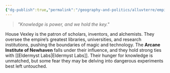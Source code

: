 ```yaml
---
{"dg-publish":true,"permalink":"/geography-and-politics/alluvterre/empires/noble-houses/house-vexley/"}
---
```


> _"Knowledge is power, and we hold the key."_

House Vexley is the patron of scholars, inventors, and alchemists. They oversee the empire’s greatest libraries, universities, and research institutions, pushing the boundaries of magic and technology. The **Arcane Institute of Newhaven** falls under their influence, and they hold strong ties with [[Eldermyst Labs\|Eldermyst Labs]]. Their hunger for knowledge is unmatched, but some fear they may be delving into dangerous experiments best left untouched.